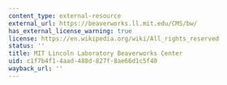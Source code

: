 ```yaml
---
content_type: external-resource
external_url: https://beaverworks.ll.mit.edu/CMS/bw/
has_external_license_warning: true
license: https://en.wikipedia.org/wiki/All_rights_reserved
status: ''
title: MIT Lincoln Laboratory Beaverworks Center
uid: c1f7b4f1-4aad-488d-827f-8ae66d1c5f40
wayback_url: ''
---
```

